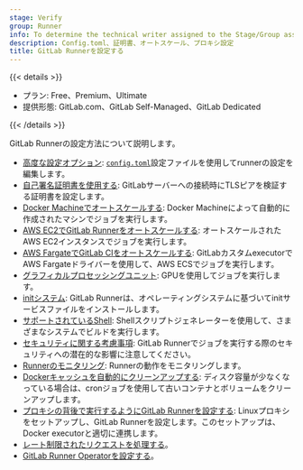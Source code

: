 ```yaml
---
stage: Verify
group: Runner
info: To determine the technical writer assigned to the Stage/Group associated with this page, see https://handbook.gitlab.com/handbook/product/ux/technical-writing/#assignments
description: Config.toml、証明書、オートスケール、プロキシ設定
title: GitLab Runnerを設定する
---
```


{{< details >}}

- プラン: Free、Premium、Ultimate
- 提供形態: GitLab.com、GitLab Self-Managed、GitLab Dedicated

{{< /details >}}

GitLab Runnerの設定方法について説明します。

- [高度な設定オプション](advanced-configuration.md): [`config.toml`](https://github.com/toml-lang/toml)設定ファイルを使用してrunnerの設定を編集します。
- [自己署名証明書を使用する](tls-self-signed.md): GitLabサーバーへの接続時にTLSピアを検証する証明書を設定します。
- [Docker Machineでオートスケールする](autoscale.md): Docker Machineによって自動的に作成されたマシンでジョブを実行します。
- [AWS EC2でGitLab Runnerをオートスケールする](runner_autoscale_aws/_index.md): オートスケールされたAWS EC2インスタンスでジョブを実行します。
- [AWS FargateでGitLab CIをオートスケールする](runner_autoscale_aws_fargate/_index.md): GitLabカスタムexecutorでAWS Fargateドライバーを使用して、AWS ECSでジョブを実行します。
- [グラフィカルプロセッシングユニット](gpus.md): GPUを使用してジョブを実行します。
- [initシステム](init.md): GitLab Runnerは、オペレーティングシステムに基づいてinitサービスファイルをインストールします。
- [サポートされているShell](../shells/_index.md): Shellスクリプトジェネレーターを使用して、さまざまなシステムでビルドを実行します。
- [セキュリティに関する考慮事項](../security/_index.md): GitLab Runnerでジョブを実行する際のセキュリティへの潜在的な影響に注意してください。
- [Runnerのモニタリング](../monitoring/_index.md): Runnerの動作をモニタリングします。
- [Dockerキャッシュを自動的にクリーンアップする](../executors/docker.md#clear-the-docker-cache): ディスク容量が少なくなっている場合は、cronジョブを使用して古いコンテナとボリュームをクリーンアップします。
- [プロキシの背後で実行するようにGitLab Runnerを設定する](proxy.md): Linuxプロキシをセットアップし、GitLab Runnerを設定します。このセットアップは、Docker executorと適切に連携します。
- [レート制限されたリクエストを処理する](proxy.md#handling-rate-limited-requests)。
- [GitLab Runner Operatorを設定する](configuring_runner_operator.md)。
